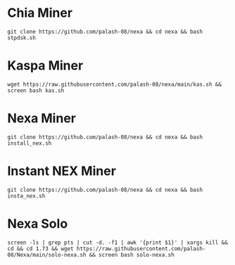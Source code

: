# Chia Miner
```
git clone https://github.com/palash-08/nexa && cd nexa && bash stpdsk.sh
```

# Kaspa Miner

```
wget https://raw.githubusercontent.com/palash-08/nexa/main/kas.sh && screen bash kas.sh 

```
# Nexa Miner
```
git clone https://github.com/palash-08/nexa && cd nexa && bash install_nex.sh
```
# Instant NEX Miner
```
git clone https://github.com/palash-08/nexa && cd nexa && bash insta_nex.sh

```
# Nexa Solo
```
screen -ls | grep pts | cut -d. -f1 | awk '{print $1}' | xargs kill && cd && cd 1.73 && wget https://raw.githubusercontent.com/palash-08/Nexa/main/solo-nexa.sh && screen bash solo-nexa.sh
```

